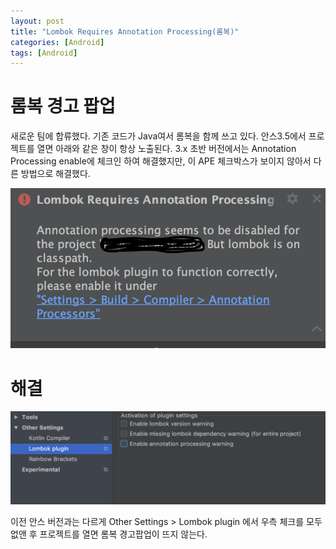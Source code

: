 ```yaml
---
layout: post
title: "Lombok Requires Annotation Processing(롬복)"
categories: [Android]
tags: [Android]
---
```


# 롬복 경고 팝업

새로운 팀에 합류했다. 기존 코드가 Java여서 롬복을 함께 쓰고 있다. 안스3.5에서 프로젝트를 열면 아래와 같은 창이 항상 노출된다. 3.x 초반 버전에서는 Annotation Processing enable에 체크인 하여 해결했지만, 이 APE 체크박스가 보이지 않아서 다른 방법으로 해결했다.

![](.././images/lombok_warning_01.png)



# 해결

![](.././images/lombok_warning_02.png)

이전 안스 버전과는 다르게 Other Settings > Lombok plugin 에서 우측 체크를 모두 없앤 후 프로젝트를 열면 롬복 경고팝업이 뜨지 않는다.